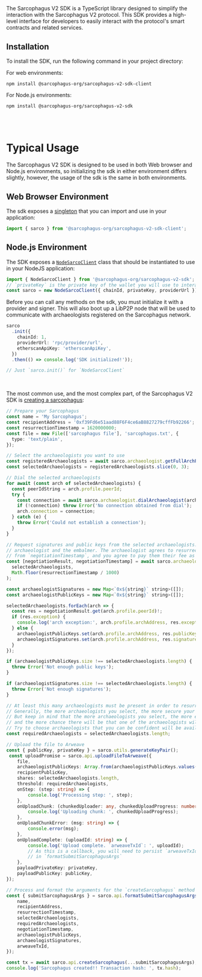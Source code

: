 ##

The Sarcophagus V2 SDK is a TypeScript library designed to simplify the interaction with the Sarcophagus V2 protocol. This SDK provides a high-level interface for developers to easily interact with the protocol's smart contracts and related services.

## Installation

To install the SDK, run the following command in your project directory:

For web environments:

```
npm install @sarcophagus-org/sarcophagus-v2-sdk-client
```

For Node.js environments:

```
npm install @sarcophagus-org/sarcophagus-v2-sdk
```

<br>
<br>

# Typical Usage

The Sarcophagus V2 SDK is designed to be used in both Web browser and Node.js environments, so initializing the sdk in either
environment differs slightly, however, the usage of the sdk is the same in both environments.

## Web Browser Environment

The sdk exposes a [singleton](./variables/sarco.html) that you can import and use in your application:

```typescript
import { sarco } from '@sarcophagus-org/sarcophagus-v2-sdk-client';
```

## Node.js Environment

The SDK exposes a [`NodeSarcoClient`](./classes/NodeSarcoClient.html) class that should be instantiated to use in your NodeJS application:

```typescript
import { NodeSarcoClient } from '@sarcophagus-org/sarcophagus-v2-sdk';
// `privateKey` is the private key of the wallet you will use to interact with the Sarcophagus protocol
const sarco = new NodeSarcoClient({ chainId, privateKey, providerUrl });
```

Before you can call any methods on the sdk, you must initialize it with a provider and signer.
This will also boot up a LibP2P node that will be used to communicate with archaeologists registered on the Sarcophagus network.

```typescript
sarco
  .init({
    chainId: 1,
    providerUrl: 'rpc/provider/url',
    etherscanApiKey: 'etherscanApiKey',
  })
  .then(() => console.log('SDK initialized!'));

// Just `sarco.init()` for `NodeSarcoClient`
```

<br>

The most common use, and the most complex part, of the Sarcophagus V2 SDK is [creating a sarcophagus](./classes/SarcophagusApi.html#createSarcophagus):

```typescript
// Prepare your Sarcophagus
const name = 'My Sarcophagus';
const recipientAddress = '0xf39Fd6e51aad88F6F4ce6aB8827279cffFb92266';
const resurrectionTimestamp = 1620000000;
const file = new File(['sarcophagus file'], 'sarcophagus.txt', {
  type: 'text/plain',
});

// Select the archaeologists you want to use
const registeredArchaeologists = await sarco.archaeologist.getFullArchProfiles();
const selectedArchaeologists = registeredArchaeologists.slice(0, 3);

// Dial the selected archaeologists
for await (const arch of selectedArchaeologists) {
  const peerIdString = arch.profile.peerId;
  try {
    const connection = await sarco.archaeologist.dialArchaeologist(arch);
    if (!connection) throw Error('No connection obtained from dial');
    arch.connection = connection;
  } catch (e) {
    throw Error('Could not establish a connection');
  }
}

// Request signatures and public keys from the selected archaeologists. This effectively establishes an agreement between each
// archaeologist and the embalmer. The archaeologist agrees to resurrect the sarcophagus at the specified time
// from `negotiationTimestamp`, and you agree to pay them their fee as specified in their profile.
const [negotiationResult, negotiationTimestamp] = await sarco.archaeologist.initiateSarcophagusNegotiation(
  selectedArchaeologists,
  Math.floor(resurrectionTimestamp / 1000)
);

const archaeologistSignatures = new Map<`0x${string}` string>([]);
const archaeologistPublicKeys = new Map<`0x${string}` string>([]);

selectedArchaeologists.forEach(arch => {
  const res = negotiationResult.get(arch.profile.peerId)!;
  if (res.exception) {
    console.log('arch exception:', arch.profile.archAddress, res.exception);
  } else {
    archaeologistPublicKeys.set(arch.profile.archAddress, res.publicKey!);
    archaeologistSignatures.set(arch.profile.archAddress, res.signature!);
  }
});

if (archaeologistPublicKeys.size !== selectedArchaeologists.length) {
  throw Error('Not enough public keys');
}

if (archaeologistSignatures.size !== selectedArchaeologists.length) {
  throw Error('Not enough signatures');
}

// At least this many archaeologists must be present in order to resurrect the sarcophagus.
// Generally, the more archaeologists you select, the more secure your sarcophagus will be.
// But keep in mind that the more archaeologists you select, the more expensive it will be to resurrect the sarcophagus,
// and the more chance there will be that one of the archaeologists will be unavailable to resurrect the sarcophagus.
// Try to choose archaeologists that you can be confident will be available at the time of resurrection.
const requiredArchaeologists = selectedArchaeologists.length;

// Upload the file to Arweave
const { publicKey, privateKey } = sarco.utils.generateKeyPair();
 const uploadPromise = sarco.api.uploadFileToArweave({
    file,
    archaeologistPublicKeys: Array.from(archaeologistPublicKeys.values()),
    recipientPublicKey,
    shares: selectedArchaeologists.length,
    threshold: requiredArchaeologists,
    onStep: (step: string) => {
        console.log('Processing step: ', step);
    },
    onUploadChunk: (chunkedUploader: any, chunkedUploadProgress: number) => {
        console.log('Uploading chunk: ', chunkedUploadProgress);
    },
    onUploadChunkError: (msg: string) => {
        console.error(msg);
    },
    onUploadComplete: (uploadId: string) => {
        console.log('Upload complete. `arweaveTxId`: ', uploadId);
        // As this is a callback, you will need to persist `arweaveTxId` somewhere so that you can use it later
        // in `formatSubmitSarcophagusArgs`
    },
    payloadPrivateKey: privateKey,
    payloadPublicKey: publicKey,
});

// Process and format the arguments for the `createSarcophagus` method
const { submitSarcophagusArgs } = sarco.api.formatSubmitSarcophagusArgs({
    name,
    recipientAddress,
    resurrectionTimestamp,
    selectedArchaeologists,
    requiredArchaeologists,
    negotiationTimestamp,
    archaeologistPublicKeys,
    archaeologistSignatures,
    arweaveTxId,
});

const tx = await sarco.api.createSarcophagus(...submitSarcophagusArgs);
console.log('Sarcophagus created!! Transaction hash: ', tx.hash);
```
